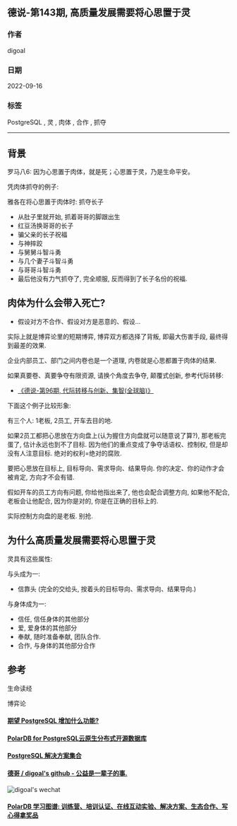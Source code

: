 ## 德说-第143期, 高质量发展需要将心思置于灵  
  
### 作者  
digoal  
  
### 日期  
2022-09-16  
  
### 标签  
PostgreSQL , 灵 , 肉体 , 合作 , 抓夺   
  
----  
  
## 背景  
罗马八6: 因为心思置于肉体，就是死；心思置于灵，乃是生命平安。  
  
凭肉体抓夺的例子:   
  
雅各在将心思置于肉体时: 抓夺长子  
- 从肚子里就开始, 抓着哥哥的脚跟出生  
- 红豆汤换哥哥的长子  
- 骗父亲的长子祝福  
- 与神摔跤  
- 与舅舅斗智斗勇  
- 与几个妻子斗智斗勇  
- 与哥哥斗智斗勇  
- 最后他没有力气抓夺了, 完全顺服, 反而得到了长子名份的祝福.   
  
## 肉体为什么会带入死亡?   
- 假设对方不合作、假设对方是恶意的、假设...   
  
实际上就是博弈论里的短期博弈, 博弈双方都选择了背叛, 即最大伤害手段, 最终得到最差的效果.    
  
企业内部员工、部门之间内卷也是一个道理, 内卷就是心思都置于肉体的结果.   
  
如果真要卷、真要争夺有限资源, 请换个角度去争夺, 颠覆式创新, 参考代际转移:    
- [《德说-第96期, 代际转移与创新、集智(全球脑)》](../202205/20220514_03.md)    
    
下面这个例子比较形象:   
  
有三个人: 1老板, 2员工, 开车去目的地.    
  
如果2员工都把心思放在方向盘上(认为握住方向盘就可以随意说了算?), 那老板完蛋了, 估计永远也到不了目标.  因为他们的重点变成了争夺话语权、控制权, 但是却没有人注意目标. 绝对的权利=绝对的腐败.     
  
要把心思放在目标上, 目标导向、需求导向、结果导向. 你的决定、你的动作才会被肯定, 方向才不会有错.    
  
假如开车的员工方向有问题, 你给他指出来了, 他也会配合调整方向, 如果他不配合, 老板会让他配合, 因为你是对的, 你是在正确的目标上的.    
  
实际控制方向盘的是老板.  别抢.     
  
## 为什么高质量发展需要将心思置于灵  
灵具有这些属性:    
  
与头成为一:  
- 信靠头 (完全的交给头, 按着头的目标导向、需求导向、结果导向.)  
  
与身体成为一:  
- 信任, 信任身体的其他部分  
- 爱, 爱身体的其他部分  
- 奉献, 随时准备奉献, 团队合作.   
- 合作, 与身体的其他部分合作  
  
## 参考  
生命读经  
  
博弈论  
  
  
  
#### [期望 PostgreSQL 增加什么功能?](https://github.com/digoal/blog/issues/76 "269ac3d1c492e938c0191101c7238216")
  
  
#### [PolarDB for PostgreSQL云原生分布式开源数据库](https://github.com/ApsaraDB/PolarDB-for-PostgreSQL "57258f76c37864c6e6d23383d05714ea")
  
  
#### [PostgreSQL 解决方案集合](https://yq.aliyun.com/topic/118 "40cff096e9ed7122c512b35d8561d9c8")
  
  
#### [德哥 / digoal's github - 公益是一辈子的事.](https://github.com/digoal/blog/blob/master/README.md "22709685feb7cab07d30f30387f0a9ae")
  
  
![digoal's wechat](../pic/digoal_weixin.jpg "f7ad92eeba24523fd47a6e1a0e691b59")
  
  
#### [PolarDB 学习图谱: 训练营、培训认证、在线互动实验、解决方案、生态合作、写心得拿奖品](https://www.aliyun.com/database/openpolardb/activity "8642f60e04ed0c814bf9cb9677976bd4")
  
